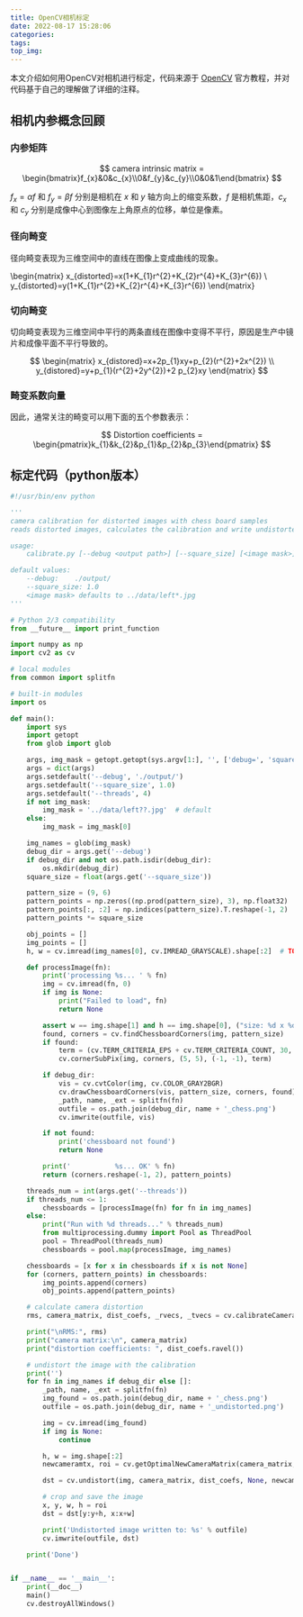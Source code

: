 ```yaml
---
title: OpenCV相机标定
date: 2022-08-17 15:28:06
categories:
tags:
top_img:
---
```


本文介绍如何用OpenCV对相机进行标定，代码来源于 [OpenCV](https://docs.opencv.org/3.4/dc/dbb/tutorial_py_calibration.html) 官方教程，并对代码基于自己的理解做了详细的注释。

## 相机内参概念回顾

### 内参矩阵
$$
camera intrinsic matrix =  \begin{bmatrix}f_{x}&0&c_{x}\\0&f_{y}&c_{y}\\0&0&1\end{bmatrix} 
$$

$f_{x} = \alpha f$ 和 $f_{y} = \beta f$ 分别是相机在 $x$ 和 $y$ 轴方向上的缩变系数，$f$ 是相机焦距，$c_{x}$ 和 $c_{y}$ 分别是成像中心到图像左上角原点的位移，单位是像素。

### 径向畸变
径向畸变表现为三维空间中的直线在图像上变成曲线的现象。

$$
$$
\begin{matrix}
x_{distorted}=x(1+K_{1}r^{2}+K_{2}r^{4}+K_{3}r^{6}) \\
y_{distorted}=y(1+K_{1}r^{2}+K_{2}r^{4}+K_{3}r^{6})
\end{matrix}
$$
$$

### 切向畸变
切向畸变表现为三维空间中平行的两条直线在图像中变得不平行，原因是生产中镜片和成像平面不平行导致的。

$$
\begin{matrix}
x_{distored}=x+2p_{1}xy+p_{2}(r^{2}+2x^{2}) \\
y_{distored}=y+p_{1}(r^{2}+2y^{2})+2 p_{2}xy
\end{matrix}
$$

### 畸变系数向量
因此，通常关注的畸变可以用下面的五个参数表示：

$$
Distortion coefficients =  \begin{pmatrix}k_{1}&k_{2}&p_{1}&p_{2}&p_{3}\end{pmatrix} 
$$

## 标定代码（python版本）

```python
#!/usr/bin/env python

'''
camera calibration for distorted images with chess board samples
reads distorted images, calculates the calibration and write undistorted images

usage:
    calibrate.py [--debug <output path>] [--square_size] [<image mask>]

default values:
    --debug:    ./output/
    --square_size: 1.0
    <image mask> defaults to ../data/left*.jpg
'''

# Python 2/3 compatibility
from __future__ import print_function

import numpy as np
import cv2 as cv

# local modules
from common import splitfn

# built-in modules
import os

def main():
    import sys
    import getopt
    from glob import glob

    args, img_mask = getopt.getopt(sys.argv[1:], '', ['debug=', 'square_size=', 'threads='])
    args = dict(args)
    args.setdefault('--debug', './output/')
    args.setdefault('--square_size', 1.0)
    args.setdefault('--threads', 4)
    if not img_mask:
        img_mask = '../data/left??.jpg'  # default
    else:
        img_mask = img_mask[0]

    img_names = glob(img_mask)
    debug_dir = args.get('--debug')
    if debug_dir and not os.path.isdir(debug_dir):
        os.mkdir(debug_dir)
    square_size = float(args.get('--square_size'))

    pattern_size = (9, 6)
    pattern_points = np.zeros((np.prod(pattern_size), 3), np.float32)
    pattern_points[:, :2] = np.indices(pattern_size).T.reshape(-1, 2)
    pattern_points *= square_size

    obj_points = []
    img_points = []
    h, w = cv.imread(img_names[0], cv.IMREAD_GRAYSCALE).shape[:2]  # TODO: use imquery call to retrieve results

    def processImage(fn):
        print('processing %s... ' % fn)
        img = cv.imread(fn, 0)
        if img is None:
            print("Failed to load", fn)
            return None

        assert w == img.shape[1] and h == img.shape[0], ("size: %d x %d ... " % (img.shape[1], img.shape[0]))
        found, corners = cv.findChessboardCorners(img, pattern_size)
        if found:
            term = (cv.TERM_CRITERIA_EPS + cv.TERM_CRITERIA_COUNT, 30, 0.1)
            cv.cornerSubPix(img, corners, (5, 5), (-1, -1), term)

        if debug_dir:
            vis = cv.cvtColor(img, cv.COLOR_GRAY2BGR)
            cv.drawChessboardCorners(vis, pattern_size, corners, found)
            _path, name, _ext = splitfn(fn)
            outfile = os.path.join(debug_dir, name + '_chess.png')
            cv.imwrite(outfile, vis)

        if not found:
            print('chessboard not found')
            return None

        print('           %s... OK' % fn)
        return (corners.reshape(-1, 2), pattern_points)

    threads_num = int(args.get('--threads'))
    if threads_num <= 1:
        chessboards = [processImage(fn) for fn in img_names]
    else:
        print("Run with %d threads..." % threads_num)
        from multiprocessing.dummy import Pool as ThreadPool
        pool = ThreadPool(threads_num)
        chessboards = pool.map(processImage, img_names)

    chessboards = [x for x in chessboards if x is not None]
    for (corners, pattern_points) in chessboards:
        img_points.append(corners)
        obj_points.append(pattern_points)

    # calculate camera distortion
    rms, camera_matrix, dist_coefs, _rvecs, _tvecs = cv.calibrateCamera(obj_points, img_points, (w, h), None, None)

    print("\nRMS:", rms)
    print("camera matrix:\n", camera_matrix)
    print("distortion coefficients: ", dist_coefs.ravel())

    # undistort the image with the calibration
    print('')
    for fn in img_names if debug_dir else []:
        _path, name, _ext = splitfn(fn)
        img_found = os.path.join(debug_dir, name + '_chess.png')
        outfile = os.path.join(debug_dir, name + '_undistorted.png')

        img = cv.imread(img_found)
        if img is None:
            continue

        h, w = img.shape[:2]
        newcameramtx, roi = cv.getOptimalNewCameraMatrix(camera_matrix, dist_coefs, (w, h), 1, (w, h))

        dst = cv.undistort(img, camera_matrix, dist_coefs, None, newcameramtx)

        # crop and save the image
        x, y, w, h = roi
        dst = dst[y:y+h, x:x+w]

        print('Undistorted image written to: %s' % outfile)
        cv.imwrite(outfile, dst)

    print('Done')


if __name__ == '__main__':
    print(__doc__)
    main()
    cv.destroyAllWindows()



```